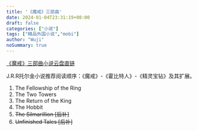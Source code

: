 ```yaml
---
title: '《魔戒》三部曲'
date: 2024-01-04T23:31:19+08:00
draft: false
categories: ["小说"]
tags: ["精品外国小说","mobi"]
author: "Wuji"
noSummary: true
---
```


[《魔戒》三部曲小说云盘直链](https://www.alipan.com/s/FvCGCgbErXU/folder/6596c88ce80380f210524ff68c0388eae823928d)


J.R.R托尔金小说推荐阅读顺序：《魔戒》-《霍比特人》-《精灵宝钻》及其扩展。
1. The Fellowship of the Ring
2. The Two Towers
3. The Return of the King
4. The Hobbit
5. ~~The Silmarillion [后补]~~
6. ~~Unfinished Tales [后补]~~


